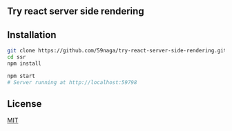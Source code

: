 Try react server side rendering
---

Installation
---
```bash
git clone https://github.com/59naga/try-react-server-side-rendering.git ssr
cd ssr
npm install

npm start
# Server running at http://localhost:59798
```

License
---
[MIT](http://59naga.mit-license.org/)
